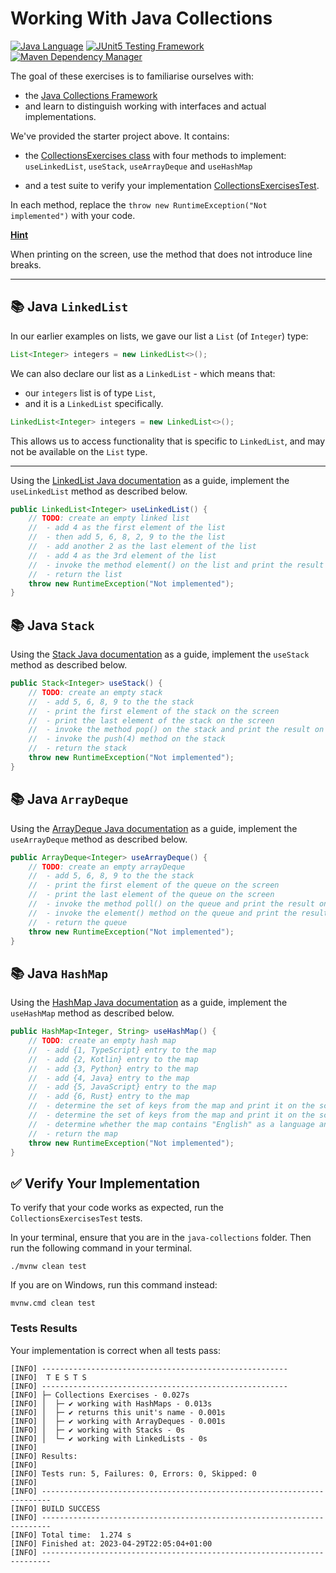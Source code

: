 # Working With Java Collections

[![Java Language](https://img.shields.io/badge/PLATFORM-OpenJDK-3A75B0.svg?style=for-the-badge)][1]
[![JUnit5 Testing Framework](https://img.shields.io/badge/testing%20framework-JUnit5-26A162.svg?style=for-the-badge)][7]
[![Maven Dependency Manager](https://img.shields.io/badge/dependency%20manager-Maven-AA215A.svg?style=for-the-badge)][8]

The goal of these exercises is to familiarise ourselves with:
- the [Java Collections Framework][2]
- and learn to distinguish working with interfaces and actual implementations.

We've provided the starter project above. It contains:

- the [CollectionsExercises class][9] with four methods to implement: `useLinkedList`, `useStack`, `useArrayDeque` and `useHashMap`

- and a test suite to verify your implementation [CollectionsExercisesTest][10].

In each method, replace the `throw new RuntimeException("Not implemented")` with your code.

**<ins>Hint</ins>**

When printing on the screen, use the method that does not introduce line breaks.

----

## :books: Java `LinkedList`

In our earlier examples on lists, we gave our list a `List` (of `Integer`) type:

```java
List<Integer> integers = new LinkedList<>();
```

We can also declare our list as a `LinkedList` - which means that:
- our `integers` list is of type `List`,
- and it is a `LinkedList` specifically.


```java
LinkedList<Integer> integers = new LinkedList<>();
```

This allows us to access functionality that is specific to `LinkedList`, and may not be available on the `List` type.

----

Using the [LinkedList Java documentation][3] as a guide, implement the `useLinkedList` method as described below.

```java
public LinkedList<Integer> useLinkedList() {
    // TODO: create an empty linked list
    //  - add 4 as the first element of the list
    //  - then add 5, 6, 8, 2, 9 to the the list
    //  - add another 2 as the last element of the list
    //  - add 4 as the 3rd element of the list
    //  - invoke the method element() on the list and print the result on the screen
    //  - return the list
    throw new RuntimeException("Not implemented");
}
```

## :books: Java `Stack`

Using the [Stack Java documentation][4] as a guide, implement the `useStack` method as described below.

```java
public Stack<Integer> useStack() {
    // TODO: create an empty stack
    //  - add 5, 6, 8, 9 to the the stack
    //  - print the first element of the stack on the screen
    //  - print the last element of the stack on the screen
    //  - invoke the method pop() on the stack and print the result on the screen
    //  - invoke the push(4) method on the stack
    //  - return the stack
    throw new RuntimeException("Not implemented");
}
```

## :books: Java `ArrayDeque`

Using the [ArrayDeque Java documentation][5] as a guide, implement the `useArrayDeque` method as described below.

```java
public ArrayDeque<Integer> useArrayDeque() {
    // TODO: create an empty arrayDeque
    //  - add 5, 6, 8, 9 to the the stack
    //  - print the first element of the queue on the screen
    //  - print the last element of the queue on the screen
    //  - invoke the method poll() on the queue and print the result on the screen
    //  - invoke the element() method on the queue and print the result on the screen
    //  - return the queue
    throw new RuntimeException("Not implemented");
}
```

## :books: Java `HashMap`

Using the [HashMap Java documentation][6] as a guide, implement the `useHashMap` method as described below.

```java
public HashMap<Integer, String> useHashMap() {
    // TODO: create an empty hash map
    //  - add {1, TypeScript} entry to the map
    //  - add {2, Kotlin} entry to the map
    //  - add {3, Python} entry to the map
    //  - add {4, Java} entry to the map
    //  - add {5, JavaScript} entry to the map
    //  - add {6, Rust} entry to the map
    //  - determine the set of keys from the map and print it on the screen
    //  - determine the set of keys from the map and print it on the screen
    //  - determine whether the map contains "English" as a language and print the result on the screen
    //  - return the map
    throw new RuntimeException("Not implemented");
}
```

## :white_check_mark: Verify Your Implementation

To verify that your code works as expected, run the `CollectionsExercisesTest` tests.

In your terminal, ensure that you are in the `java-collections` folder.
Then run the following command in your terminal.

```shell
./mvnw clean test
```

If you are on Windows, run this command instead:

```shell
mvnw.cmd clean test
```

### Tests Results

Your implementation is correct when all tests pass:

```shell
[INFO] -------------------------------------------------------
[INFO]  T E S T S
[INFO] -------------------------------------------------------
[INFO] ├─ Collections Exercises - 0.027s
[INFO] │  ├─ ✔ working with HashMaps - 0.013s
[INFO] │  ├─ ✔ returns this unit's name - 0.001s
[INFO] │  ├─ ✔ working with ArrayDeques - 0.001s
[INFO] │  ├─ ✔ working with Stacks - 0s
[INFO] │  └─ ✔ working with LinkedLists - 0s
[INFO] 
[INFO] Results:
[INFO] 
[INFO] Tests run: 5, Failures: 0, Errors: 0, Skipped: 0
[INFO] 
[INFO] ------------------------------------------------------------------------
[INFO] BUILD SUCCESS
[INFO] ------------------------------------------------------------------------
[INFO] Total time:  1.274 s
[INFO] Finished at: 2023-04-29T22:05:04+01:00
[INFO] ------------------------------------------------------------------------
```

[1]: https://docs.oracle.com/javase/17/docs/api/index.html
[2]: https://docs.oracle.com/javase/tutorial/collections/intro/index.html
[3]: https://docs.oracle.com/javase/8/docs/api/java/util/LinkedList.html
[4]: https://docs.oracle.com/javase/8/docs/api/java/util/Stack.html
[5]: https://docs.oracle.com/javase/8/docs/api/java/util/ArrayDeque.html
[6]: https://docs.oracle.com/javase/8/docs/api/java/util/HashMap.html
[7]: https://junit.org/junit5/
[8]: https://maven.apache.org/
[9]: https://github.com/cbfacademy/intro-to-java-course/blob/main/exercises/java-collections/src/main/java/com/cbfacademy/CollectionsExercises.java
[10]: https://github.com/cbfacademy/intro-to-java-course/blob/main/exercises/java-collections/src/test/java/com/cbfacademy/CollectionsExercisesTest.java